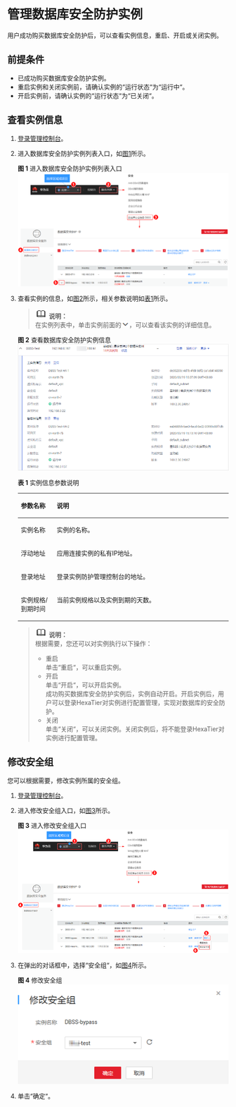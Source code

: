 # 管理数据库安全防护实例<a name="ZH-CN_TOPIC_0111166508"></a>

用户成功购买数据库安全防护后，可以查看实例信息，重启、开启或关闭实例。

## 前提条件<a name="section97118228499"></a>

-   已成功购买数据库安全防护实例。
-   重启实例和关闭实例前，请确认实例的“运行状态“为“运行中“。
-   开启实例前，请确认实例的“运行状态“为“已关闭“。

## 查看实例信息<a name="section1688216416315"></a>

1.  [登录管理控制台](https://console.huaweicloud.com/)。
2.  进入数据库安全防护实例列表入口，如[图1](#zh-cn_topic_0111166372_fig4989100164918)所示。

    **图 1**  进入数据库安全防护实例列表入口<a name="zh-cn_topic_0111166372_fig4989100164918"></a>  
    ![](figures/进入数据库安全防护实例列表入口.png "进入数据库安全防护实例列表入口")

3.  查看实例的信息，如[图2](#fig1325745611915)所示，相关参数说明如[表1](#table129988164532)所示。

    >![](public_sys-resources/icon-note.gif) **说明：**   
    >在实例列表中，单击实例前面的![](figures/icon-drop.png)，可以查看该实例的详细信息。  

    **图 2**  查看数据库安全防护实例信息<a name="fig1325745611915"></a>  
    ![](figures/查看数据库安全防护实例信息.png "查看数据库安全防护实例信息")

    **表 1**  实例信息参数说明

    <a name="table129988164532"></a>
    <table><thead align="left"><tr id="row1099815167531"><th class="cellrowborder" valign="top" width="17%" id="mcps1.2.3.1.1"><p id="p17998171695317"><a name="p17998171695317"></a><a name="p17998171695317"></a>参数名称</p>
    </th>
    <th class="cellrowborder" valign="top" width="83%" id="mcps1.2.3.1.2"><p id="p1799811160537"><a name="p1799811160537"></a><a name="p1799811160537"></a>说明</p>
    </th>
    </tr>
    </thead>
    <tbody><tr id="row2099861610536"><td class="cellrowborder" valign="top" width="17%" headers="mcps1.2.3.1.1 "><p id="p1999121614532"><a name="p1999121614532"></a><a name="p1999121614532"></a>实例名称</p>
    </td>
    <td class="cellrowborder" valign="top" width="83%" headers="mcps1.2.3.1.2 "><p id="p159992165534"><a name="p159992165534"></a><a name="p159992165534"></a>实例的名称。</p>
    </td>
    </tr>
    <tr id="row19961314185412"><td class="cellrowborder" valign="top" width="17%" headers="mcps1.2.3.1.1 "><p id="p4927225135417"><a name="p4927225135417"></a><a name="p4927225135417"></a>浮动地址</p>
    </td>
    <td class="cellrowborder" valign="top" width="83%" headers="mcps1.2.3.1.2 "><p id="p9928325195410"><a name="p9928325195410"></a><a name="p9928325195410"></a>应用连接实例的私有IP地址。</p>
    </td>
    </tr>
    <tr id="row799911695318"><td class="cellrowborder" valign="top" width="17%" headers="mcps1.2.3.1.1 "><p id="p11999111695311"><a name="p11999111695311"></a><a name="p11999111695311"></a>登录地址</p>
    </td>
    <td class="cellrowborder" valign="top" width="83%" headers="mcps1.2.3.1.2 "><p id="p7999161612539"><a name="p7999161612539"></a><a name="p7999161612539"></a>登录实例防护管理控制台的地址。</p>
    </td>
    </tr>
    <tr id="row1399941665310"><td class="cellrowborder" valign="top" width="17%" headers="mcps1.2.3.1.1 "><p id="p1499971615311"><a name="p1499971615311"></a><a name="p1499971615311"></a>实例规格/到期时间</p>
    </td>
    <td class="cellrowborder" valign="top" width="83%" headers="mcps1.2.3.1.2 "><p id="p18999416125319"><a name="p18999416125319"></a><a name="p18999416125319"></a>当前实例规格以及实例到期的天数。</p>
    </td>
    </tr>
    </tbody>
    </table>

    >![](public_sys-resources/icon-note.gif) **说明：**   
    >根据需要，您还可以对实例执行以下操作：  
    >-   重启  
    >    单击“重启“，可以重启实例。  
    >-   开启  
    >    单击“开启“，可以开启实例。  
    >    成功购买数据库安全防护实例后，实例自动开启。开启实例后，用户可以登录HexaTier对实例进行配置管理，实现对数据库的安全防护。  
    >-   关闭  
    >    单击“关闭“，可以关闭实例。关闭实例后，将不能登录HexaTier对实例进行配置管理。  


## 修改安全组<a name="section423055124619"></a>

您可以根据需要，修改实例所属的安全组。

1.  [登录管理控制台](https://console.huaweicloud.com/)。
2.  进入修改安全组入口，如[图3](#fig176115854613)所示。

    **图 3**  进入修改安全组入口<a name="fig176115854613"></a>  
    ![](figures/进入修改安全组入口.png "进入修改安全组入口")

3.  在弹出的对话框中，选择“安全组“，如[图4](#fig205589411505)所示。

    **图 4**  修改安全组<a name="fig205589411505"></a>  
    ![](figures/修改安全组.png "修改安全组")

4.  单击“确定“。

